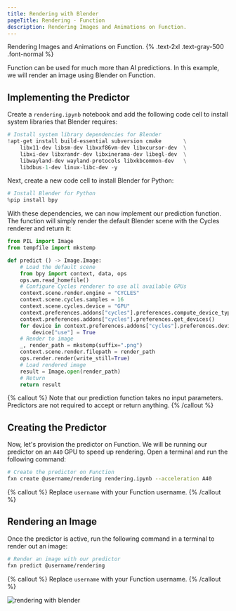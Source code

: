 ```yaml
---
title: Rendering with Blender
pageTitle: Rendering - Function
description: Rendering Images and Animations on Function.
---
```


Rendering Images and Animations on Function. {% .text-2xl .text-gray-500 .font-normal %}

Function can be used for much more than AI predictions. In this example, we will render an image using Blender on Function.

## Implementing the Predictor
Create a `rendering.ipynb` notebook and add the following code cell to install system libraries that Blender requires:
```python
# Install system library dependencies for Blender
!apt-get install build-essential subversion cmake       \
    libx11-dev libsm-dev libxxf86vm-dev libxcursor-dev  \
    libxi-dev libxrandr-dev libxinerama-dev libegl-dev  \
    libwayland-dev wayland-protocols libxkbcommon-dev   \
    libdbus-1-dev linux-libc-dev -y
```

Next, create a new code cell to install Blender for Python:
```python
# Install Blender for Python
%pip install bpy
```

With these dependencies, we can now implement our prediction function. The function will simply render the default Blender scene with the Cycles renderer and return it:
```python
from PIL import Image
from tempfile import mkstemp

def predict () -> Image.Image:
    # Load the default scene
    from bpy import context, data, ops
    ops.wm.read_homefile()    
    # Configure Cycles renderer to use all available GPUs
    context.scene.render.engine = "CYCLES"
    context.scene.cycles.samples = 16
    context.scene.cycles.device = "GPU"
    context.preferences.addons["cycles"].preferences.compute_device_type = "OPTIX"
    context.preferences.addons["cycles"].preferences.get_devices()
    for device in context.preferences.addons["cycles"].preferences.devices:
        device["use"] = True
    # Render to image
    _, render_path = mkstemp(suffix=".png")
    context.scene.render.filepath = render_path
    ops.render.render(write_still=True)
    # Load rendered image
    result = Image.open(render_path)
    # Return
    return result
```

{% callout %} Note that our prediction function takes no input parameters. Predictors are not required to accept or return anything. {% /callout %}

## Creating the Predictor
Now, let's provision the predictor on Function. We will be running our predictor on an `A40` GPU to speed up rendering. Open a terminal and run the following command:
```bash
# Create the predictor on Function
fxn create @username/rendering rendering.ipynb --acceleration A40
```

{% callout %} Replace `username` with your Function username. {% /callout %}

## Rendering an Image
Once the predictor is active, run the following command in a terminal to render out an image:
```bash
# Render an image with our predictor
fxn predict @username/rendering
```

{% callout %} Replace `username` with your Function username. {% /callout %}

![rendering with blender](/blender-predict.gif)
